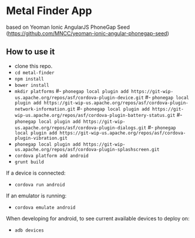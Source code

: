 Metal Finder App
================

based on Yeoman Ionic AngularJS PhoneGap Seed (https://github.com/MNCC/yeoman-ionic-angular-phonegap-seed)


## How to use it

- clone this repo.
- `cd metal-finder`
- `npm install`
- `bower install`
- `mkdir platforms`
#- `phonegap local plugin add https://git-wip-us.apache.org/repos/asf/cordova-plugin-device.git`
#- `phonegap local plugin add https://git-wip-us.apache.org/repos/asf/cordova-plugin-network-information.git`
#- `phonegap local plugin add https://git-wip-us.apache.org/repos/asf/cordova-plugin-battery-status.git`
#- `phonegap local plugin add https://git-wip-us.apache.org/repos/asf/cordova-plugin-dialogs.git`
#- `phonegap local plugin add https://git-wip-us.apache.org/repos/asf/cordova-plugin-vibration.git`
- `phonegap local plugin add https://git-wip-us.apache.org/repos/asf/cordova-plugin-splashscreen.git`
- `cordova platform add android`
- `grunt build`

If a device is connected:
- `cordova run android`

If an emulator is running:
- `cordova emulate android`

When developing for android, to see current available devices to deploy on:
- `adb devices`
